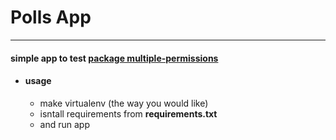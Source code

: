 # Polls App
--------------

#### simple app to test [package multiple-permissions](https://pypi.org/project/multiple-permissions/)

* #### usage

    * make virtualenv (the way you would like)
    * isntall requirements from **requirements.txt**
    * and run app
